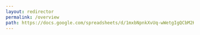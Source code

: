 ```yaml
---
layout: redirector
permalink: /overview
path: https://docs.google.com/spreadsheets/d/1mxbNpnkXvUq-wWetgIgQCbM2KfFb9Bk4Dqz_DoKC5lU
---
```

